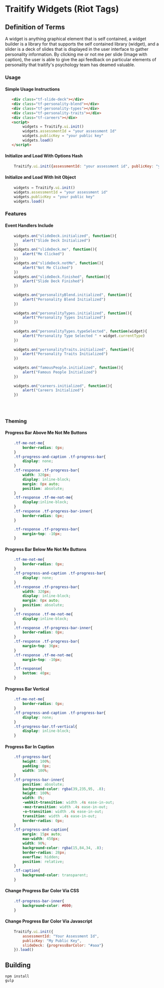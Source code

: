 # Traitify Widgets (Riot Tags)
## Definition of Terms
A widget is anything graphical element that is self contained, a widget builder is a library for that supports the self contained library (widget), and a slider is a deck of slides that is displayed in the user interface to gather personality information. By clicking me or not me per slide (Image with caption), the user is able to give the api feedback on particular elements of personality that traitify's psychology team has deamed valuable.

### Usage
#### Simple Usage Instructions 
```html
   <div class="tf-slide-deck"></div>
   <div class="tf-personality-blend"></div>
   <div class="tf-personality-types"></div>
   <div class="tf-personality-traits"></div>
   <div class="tf-careers"></div>
   <script>
        widgets = Traitify.ui.init()
        widgets.assessmentId = "your assessment Id"
        widgets.publicKey = "your public key"
        widgets.load()
   </script>
```

#### Initialize and Load With Options Hash
```javascript
    Traitify.ui.init({assessmentId: "your assessment id", publicKey: "your public key"}).load()
```
#### Initialize and Load With Init Object 
```javascript
    widgets = Traitify.ui.init()
    widgets.assessmentId = "your assessment id"
    widgets.publicKey = "your public key"
    widgets.load()
```

### Features

#### Event Handlers Include
```javascript
	widgets.on("slideDeck.initialized", function(){
	    alert("Slide Deck Initialized")
	})
	widgets.on("slideDeck.me", function(){
	    alert("Me Clicked")
	})
	widgets.on("slideDeck.notMe", function(){
	    alert("Not Me Clicked")
	})
	widgets.on("slideDeck.finished", function(){
	    alert("Slide Deck Finished")
	})
    
	widgets.on("personalityBlend.initialized", function(){
	    alert("Personality Blend Initialized")
	})
    
	widgets.on("personalityTypes.initialized", function(){
	    alert("Personality Types Initialized")
	})
	
	widgets.on("personalityTypes.typeSelected", function(widget){
	    alert("Personality Type Selected " + widget.currentType)
	})
	
	widgets.on("personalityTraits.initialized", function(){
	    alert("Personality Traits Initialized")
	})
	
	widgets.on("famousPeople.initialized", function(){
	    alert("Famous People Initialized")
	})
	
	widgets.on("careers.initialized", function(){
	    alert("Careers Initialized")
	})
    
    
    
```
### Theming
#### Progress Bar Above Me Not Me Buttons
```css
	.tf-me-not-me{
		border-radius: 0px;
	}
	.tf-progress-and-caption .tf-progress-bar{
		display: none;
	}
	.tf-response .tf-progress-bar{
		width: 320px;
		display: inline-block;
		margin: 0px auto;
		position: absolute;
	}
	.tf-response .tf-me-not-me{
		display:inline-block;
	}
	.tf-response .tf-progress-bar-inner{
		border-radius: 0px;
	}

	.tf-response .tf-progress-bar{
		margin-top: -10px;
	}
```
#### Progress Bar Below Me Not Me Buttons
```css
	.tf-me-not-me{
		border-radius: 0px;
	}
	.tf-progress-and-caption .tf-progress-bar{
		display: none;
	}
	.tf-response .tf-progress-bar{
		width: 320px;
		display: inline-block;
		margin: 0px auto;
		position: absolute;
	}
	.tf-response .tf-me-not-me{
		display:inline-block;
	}
	.tf-response .tf-progress-bar-inner{
		border-radius: 0px;
	}
	.tf-response .tf-progress-bar{
		margin-top: 36px;
	}
	.tf-response .tf-me-not-me{
		margin-top: -10px;
	}
	.tf-response{
		bottom: 40px;
	}
```
#### Progress Bar Vertical
```css
	.tf-me-not-me{
		border-radius: 0px;
	}
	.tf-progress-and-caption .tf-progress-bar{
		display: none;
	}
	.tf-progress-bar.tf-vertical{
		display: inline-block;
	}
```
#### Progress Bar In Caption
```css
	.tf-progress-bar{
		height: 100%;
		padding: 0px;
		width: 100%;
	}
	.tf-progress-bar-inner{
		position: absolute;
		background-color: rgba(39,235,95, .8);
		height: 100%;
		width: 0%;
		-webkit-transition: width .4s ease-in-out;
		-moz-transition: width .4s ease-in-out;
		-o-transition: width .4s ease-in-out;
		transition: width .4s ease-in-out;
		border-radius: 0px;
	}
	.tf-progress-and-caption{
		margin: 15px auto;
		max-width: 450px;
		width: 90%;
		background-color: rgba(15,84,34, .8);
		border-radius: 28px;
		overflow: hidden;
		position: relative;
	}
	.tf-caption{
		background-color: transparent;
	}
```
#### Change Progress Bar Color Via CSS
```css
	.tf-progress-bar-inner{
		background-color: #000;
	}
```
#### Change Progress Bar Color Via Javascript
```javascript
    Traitify.ui.init({
    	assessmentId: "Your Assessment Id",
    	publicKey: "My Public Key",
        slideDeck: {progressBarColor: "#aaa"}
    }).load()
```

## Building
    npm install
    gulp

